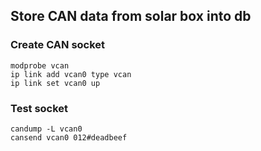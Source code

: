 ## Store CAN data from solar box into db

### Create CAN socket
``` shell
modprobe vcan
ip link add vcan0 type vcan
ip link set vcan0 up
```

### Test socket
``` shell
candump -L vcan0
cansend vcan0 012#deadbeef
```
